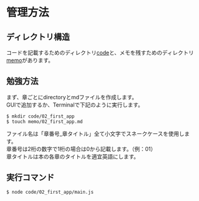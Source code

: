 # 管理方法
## ディレクトリ構造
コードを記載するためのディレクトリ[code](code)と、メモを残すためのディレクトリ[memo](memo)があります。

## 勉強方法
まず、章ごとにdirectoryとmdファイルを作成します。  
GUIで追加するか、Terminalで下記のように実行します。
```
$ mkdir code/02_first_app
$ touch memo/02_first_app.md
```
ファイル名は「章番号_章タイトル」全て小文字でスネークケースを使用します。  
章番号は2桁の数字で1桁の場合は0から記載します。（例：01）  
章タイトルは本の各章のタイトルを適宜英語にします。

## 実行コマンド
```
$ node code/02_first_app/main.js
```